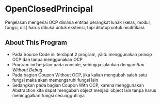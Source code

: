 # OpenClosedPrincipal
Penjelasan mengenai OCP dimana entitas perangkat lunak (kelas, modul, fungsi, dll.) harus dibuka untuk ekstensi, tapi ditutup untuk modifikasi.

## About This Program
- Pada Source Code ini terdapat 2 program, yaitu menggunakan prinsip OCP dan tanpa menggunakan OCP
- Program ini berjalan pada console, sehingga jalankan dengan *Run Without Debug*
- Pada bagian Coupon Without OCP, jika kalian mengubah salah satu fungsi maka akan memengaruhi fungsi lain
- Sedangkan pada bagian Coupon With OCP, karena menggunakan Abstraction kita dapat mengubah object menjadi object lain tanpa harus meninggalkan fungsi sesungguhnya